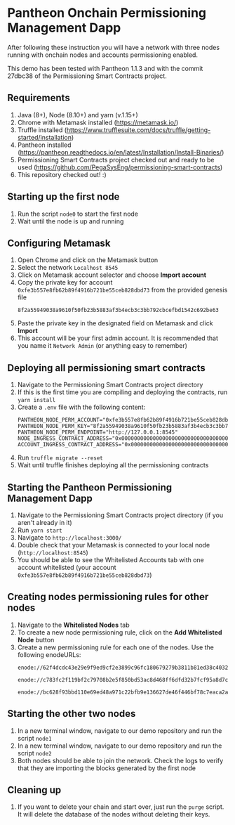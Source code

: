 # Pantheon Onchain Permissioning Management Dapp

After following these instruction you will have a network with three nodes running with onchain nodes and accounts permissioning enabled.

This demo has been tested with Pantheon 1.1.3 and with the commit 27dbc38 of the Permissioning Smart Contracts project.

## Requirements
1. Java (8+), Node (8.10+) and yarn (v.1.15+)
1. Chrome with Metamask installed (https://metamask.io/)
1. Truffle installed (https://www.trufflesuite.com/docs/truffle/getting-started/installation)
1. Pantheon installed (https://pantheon.readthedocs.io/en/latest/Installation/Install-Binaries/)
1. Permissioning Smart Contracts project checked out and ready to be used (https://github.com/PegaSysEng/permissioning-smart-contracts)
1. This repository checked out! :)

## Starting up the first node
1. Run the script `node0` to start the first node
1. Wait until the node is up and running

## Configuring Metamask
1. Open Chrome and click on the Metamask button
1. Select the network `Localhost 8545`
1. Click on Metamask account selector and choose **Import account**
1. Copy the private key for account `0xfe3b557e8fb62b89f4916b721be55ceb828dbd73` from the provided genesis file
	```
	8f2a55949038a9610f50fb23b5883af3b4ecb3c3bb792cbcefbd1542c692be63
	```
1. Paste the private key in the designated field on Metamask and click **Import**
1. This account will be your first admin account. It is recommended that you name it `Network Admin` (or anything easy to remember)

## Deploying all permissioning smart contracts
1. Navigate to the Permissioning Smart Contracts project directory
1. If this is the first time you are compiling and deploying the contracts, run `yarn install`
1. Create a `.env` file with the following content:
    ```
    PANTHEON_NODE_PERM_ACCOUNT="0xfe3b557e8fb62b89f4916b721be55ceb828dbd73"
    PANTHEON_NODE_PERM_KEY="8f2a55949038a9610f50fb23b5883af3b4ecb3c3bb792cbcefbd1542c692be63"
    PANTHEON_NODE_PERM_ENDPOINT="http://127.0.0.1:8545"
    NODE_INGRESS_CONTRACT_ADDRESS="0x0000000000000000000000000000000000009999"
    ACCOUNT_INGRESS_CONTRACT_ADDRESS="0x0000000000000000000000000000000000008888"
    ```
1. Run `truffle migrate --reset`
1. Wait until truffle finishes deploying all the permissioning contracts

## Starting the Pantheon Permissioning Management Dapp
1. Navigate to the Permissioning Smart Contracts project directory (if you aren't already in it)
1. Run `yarn start`
1. Navigate to `http://localhost:3000/`
1. Double check that your Metamask is connected to your local node (`http://localhost:8545`)
1. You should be able to see the Whitelisted Accounts tab with one account whitelisted (your account `0xfe3b557e8fb62b89f4916b721be55ceb828dbd73`)

## Creating nodes permissioning rules for other nodes
1. Navigate to the **Whitelisted Nodes** tab
1. To create a new node permissioning rule, click on the **Add Whitelisted Node** button
1. Create a new permissioning rule for each one of the nodes. Use the following enodeURLs:
	```
	enode://62f4dcdc43e29e9f9ed9cf2e3899c96fc180679279b3811b81ed38c403295832265d0563c8a0555348bbe9bc978151cb834ff99fed3550ca7de18a0b71ba6454@127.0.0.1:30303
	```
	```
	enode://c783fc2f119bf2c79708b2e5f850bd53ac8d468ff6dfd32b7fcf95a8d7c1f514182030482f800ca9834f59c73a25e8659bf87bdfb8ae3cca6ed29ef1f3c81d91@127.0.0.1:30301
	```
	```
	enode://bc628f93bbd110e69ed48a971c22bfb9e136627de46f446bf78c7eaca2a6493e3fa6c10b774575317f0b39333a083bf662c41d02228483c71978c3e7025fe678@127.0.0.1:30302
	```

## Starting the other two nodes
1. In a new terminal window, navigate to our demo repository and run the script `node1`
1. In a new terminal window, navigate to our demo repository and run the script `node2`
1. Both nodes should be able to join the network. Check the logs to verify that they are importing the blocks generated by the first node

## Cleaning up
1. If you want to delete your chain and start over, just run the `purge` script. It will delete the database of the nodes without deleting their keys.